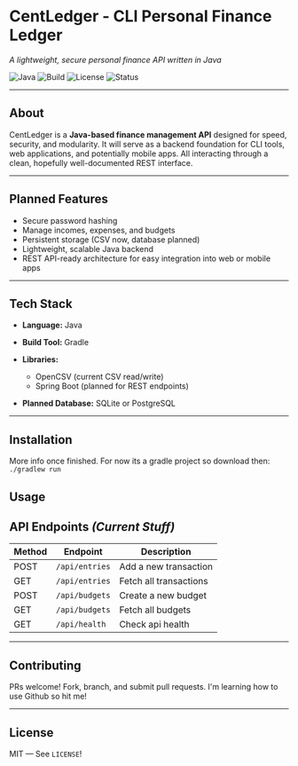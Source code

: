 # CentLedger - CLI Personal Finance Ledger

*A lightweight, secure personal finance API written in Java*

![Java](https://img.shields.io/badge/language-Java-orange)
![Build](https://img.shields.io/badge/build-Gradle-blue)
![License](https://img.shields.io/badge/license-MIT-green)
![Status](https://img.shields.io/badge/status-Pre--Alpha-yellow)

---

## **About**

CentLedger is a **Java-based finance management API** designed for speed, security, and modularity.
It will serve as a backend foundation for CLI tools, web applications, and potentially mobile apps. All interacting through a clean, hopefully well-documented REST interface.

---

## **Planned Features**

*  Secure password hashing
*  Manage incomes, expenses, and budgets
*  Persistent storage (CSV now, database planned)
*  Lightweight, scalable Java backend
*  REST API-ready architecture for easy integration into web or mobile apps

---

## **Tech Stack**

* **Language:** Java
* **Build Tool:** Gradle
* **Libraries:**

  * OpenCSV (current CSV read/write)
  * Spring Boot (planned for REST endpoints)

* **Planned Database:** SQLite or PostgreSQL

---

## **Installation**

More info once finished. For now its a gradle project so download then:
```./gradlew run```

## **Usage**

## **API Endpoints** *(Current Stuff)*

| Method | Endpoint         | Description                  |
| ------ | ---------------- | ---------------------------- |
| POST   | `/api/entries`   | Add a new transaction        |
| GET    | `/api/entries`   | Fetch all transactions       |
| POST   | `/api/budgets`   | Create a new budget          |
| GET    | `/api/budgets`   | Fetch all budgets            |
| GET    | `/api/health`    | Check api health             |

---


## **Contributing**

PRs welcome! Fork, branch, and submit pull requests. I'm learning how to use Github so hit me!

---

## **License**

MIT — See `LICENSE`!


